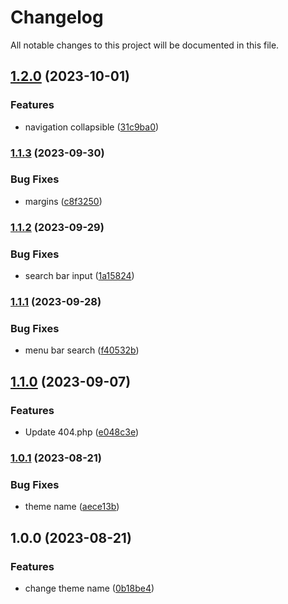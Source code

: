 # Changelog

All notable changes to this project will be documented in this file.

## [1.2.0](https://github.com/Warns/rd/compare/v1.1.3...v1.2.0) (2023-10-01)


### Features

* navigation collapsible ([31c9ba0](https://github.com/Warns/rd/commit/31c9ba06ede9e13c0d5986cf58aaf515f1d3bdca))

### [1.1.3](https://github.com/Warns/rd/compare/v1.1.2...v1.1.3) (2023-09-30)


### Bug Fixes

* margins ([c8f3250](https://github.com/Warns/rd/commit/c8f3250e132704014f754a753746e3fd7ba7990f))

### [1.1.2](https://github.com/Warns/rd/compare/v1.1.1...v1.1.2) (2023-09-29)


### Bug Fixes

* search bar input ([1a15824](https://github.com/Warns/rd/commit/1a15824c635d965a771fb2d2e5b21f7e20f609a7))

### [1.1.1](https://github.com/Warns/rd/compare/v1.1.0...v1.1.1) (2023-09-28)


### Bug Fixes

* menu bar search ([f40532b](https://github.com/Warns/rd/commit/f40532b932baf20ca49f9ef0335aca2cadbba2b6))

## [1.1.0](https://github.com/Warns/rd/compare/v1.0.1...v1.1.0) (2023-09-07)


### Features

* Update 404.php ([e048c3e](https://github.com/Warns/rd/commit/e048c3e0a29141e162756b1038c48967f7b918be))

### [1.0.1](https://github.com/Warns/rd/compare/v1.0.0...v1.0.1) (2023-08-21)


### Bug Fixes

* theme name ([aece13b](https://github.com/Warns/rd/commit/aece13bcf62208134b14533a6b03983aa0e933ca))

## 1.0.0 (2023-08-21)


### Features

* change theme name ([0b18be4](https://github.com/Warns/rd/commit/0b18be4296a5dd4f8ff667f163d709531f8c9458))
